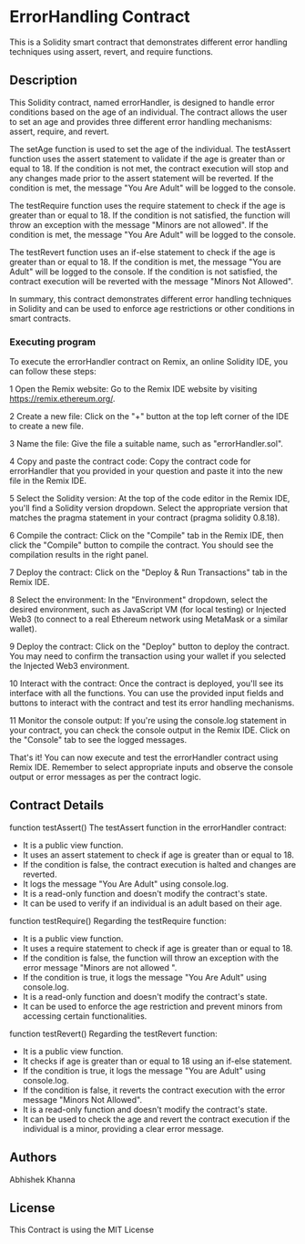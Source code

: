 # ErrorHandling Contract

This is a Solidity smart contract that demonstrates different error handling techniques using assert, revert, and require functions.

## Description

This Solidity contract, named errorHandler, is designed to handle error conditions based on the age of an individual. The contract allows the user to set an age and provides three different error handling mechanisms: assert, require, and revert.

The setAge function is used to set the age of the individual. The testAssert function uses the assert statement to validate if the age is greater than or equal to 18. If the condition is not met, the contract execution will stop and any changes made prior to the assert statement will be reverted. If the condition is met, the message "You Are Adult" will be logged to the console.

The testRequire function uses the require statement to check if the age is greater than or equal to 18. If the condition is not satisfied, the function will throw an exception with the message "Minors are not allowed". If the condition is met, the message "You Are Adult" will be logged to the console.

The testRevert function uses an if-else statement to check if the age is greater than or equal to 18. If the condition is met, the message "You are Adult" will be logged to the console. If the condition is not satisfied, the contract execution will be reverted with the message "Minors Not Allowed".

In summary, this contract demonstrates different error handling techniques in Solidity and can be used to enforce age restrictions or other conditions in smart contracts.

### Executing program

To execute the errorHandler contract on Remix, an online Solidity IDE, you can follow these steps:

1 Open the Remix website: Go to the Remix IDE website by visiting https://remix.ethereum.org/.

2 Create a new file: Click on the "+" button at the top left corner of the IDE to create a new file.

3 Name the file: Give the file a suitable name, such as "errorHandler.sol".

4 Copy and paste the contract code: Copy the contract code for errorHandler that you provided in your question and paste it into the new file in the Remix IDE.

5 Select the Solidity version: At the top of the code editor in the Remix IDE, you'll find a Solidity version dropdown. Select the appropriate version that matches the pragma statement in your contract (pragma solidity 0.8.18).

6 Compile the contract: Click on the "Compile" tab in the Remix IDE, then click the "Compile" button to compile the contract. You should see the compilation results in the right panel.

7 Deploy the contract: Click on the "Deploy & Run Transactions" tab in the Remix IDE.

8 Select the environment: In the "Environment" dropdown, select the desired environment, such as JavaScript VM (for local testing) or Injected Web3 (to connect to a real Ethereum network using MetaMask or a similar wallet).

9 Deploy the contract: Click on the "Deploy" button to deploy the contract. You may need to confirm the transaction using your wallet if you selected the Injected Web3 environment.

10 Interact with the contract: Once the contract is deployed, you'll see its interface with all the functions. You can use the provided input fields and buttons to interact with the contract and test its error handling mechanisms.

11 Monitor the console output: If you're using the console.log statement in your contract, you can check the console output in the Remix IDE. Click on the "Console" tab to see the logged messages.

That's it! You can now execute and test the errorHandler contract using Remix IDE. Remember to select appropriate inputs and observe the console output or error messages as per the contract logic.

## Contract Details

function testAssert()
The testAssert function in the errorHandler contract:

* It is a public view function.
* It uses an assert statement to check if age is greater than or equal to 18.
* If the condition is false, the contract execution is halted and changes are reverted.
* It logs the message "You Are Adult" using console.log.
* It is a read-only function and doesn't modify the contract's state.
* It can be used to verify if an individual is an adult based on their age.

function testRequire()
Regarding the testRequire function:

* It is a public view function.
* It uses a require statement to check if age is greater than or equal to 18.
* If the condition is false, the function will throw an exception with the error message "Minors are not allowed ".
* If the condition is true, it logs the message "You Are Adult" using console.log.
* It is a read-only function and doesn't modify the contract's state.
* It can be used to enforce the age restriction and prevent minors from accessing certain functionalities.

function testRevert()
Regarding the testRevert function:

* It is a public view function.
* It checks if age is greater than or equal to 18 using an if-else statement.
* If the condition is true, it logs the message "You are Adult" using console.log.
* If the condition is false, it reverts the contract execution with the error message "Minors Not Allowed".
* It is a read-only function and doesn't modify the contract's state.
* It can be used to check the age and revert the contract execution if the individual is a minor, providing a clear error message.
  
## Authors
Abhishek Khanna

## License
This Contract is using the MIT License

